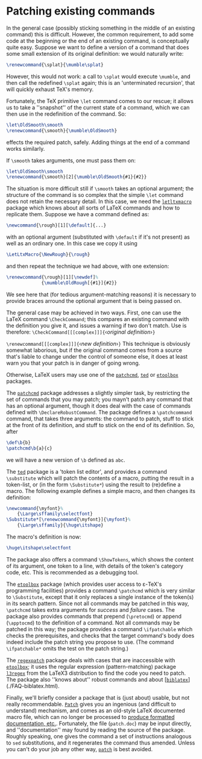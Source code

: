 # Patching existing commands

In the general case (possibly sticking something in the middle of an
existing command) this is difficult.  However, the common requirement,
to add some code at the beginning or the end of an existing command,
is conceptually quite easy.  Suppose we want to define a version of a
command that does some small extension of its original definition: we
would naturally write:
```latex
\renewcommand{\splat}{\mumble\splat}
```
However, this would not work: a call to `\splat` would execute
`\mumble`, and then call the redefined `\splat` again; this is an
'unterminated recursion', that will quickly exhaust TeX's memory.

Fortunately, the TeX primitive `\let` command comes to our
rescue; it allows us to take a ''snapshot'' of the current state of a
command, which we can then use in the redefinition of the command.
So:
```latex
\let\OldSmooth\smooth
\renewcommand{\smooth}{\mumble\OldSmooth}
```
effects the required patch, safely.  Adding things at the end of a
command works similarly.

If `\smooth` takes arguments, one must pass them on:
```latex
\let\OldSmooth\smooth
\renewcommand{\smooth}[2]{\mumble\OldSmooth{#1}{#2}}
```

The situation is more difficult still if `\smooth` takes an
optional argument; the structure of the command is so complex that the
simple `\let` command does not retain the necessary detail.  In
this case, we need the [`letltxmacro`](http://ctan.org/pkg/letltxmacro) package which knows about all
sorts of LaTeX commands and how to replicate them.  Suppose we have
a command defined as:
```latex
\newcommand{\rough}[1][\default]{...}
```
with an optional argument (substituted with `\default` if it's not
present) as well as an ordinary one.  In this case we copy it using
```latex
\LetLtxMacro{\NewRough}{\rough}
```
and then repeat the technique we had above, with one extension:
```latex
\renewcommand{\rough}[1][\newdef]%
             {\mumble\OldRough[{#1}]{#2}}
```
We see here that (for tedious argument-matching reasons) it is
necessary to provide braces arround the optional argument that is
being passed on.

The general case may be achieved in two ways.  First, one can use the
LaTeX command `\CheckCommand`; this compares an existing command
with the definition you give it, and issues a warning if two don't
match.  Use is therefore:
  `\CheckCommand[[[complex]]]{`&lsaquo;_original definition_&rsaquo;`}`

  `\renewcommand[[[complex]]]{`&lsaquo;_new definition_&rsaquo;`}`
This technique is obviously somewhat laborious, but if the original
command comes from a source that's liable to change under the control
of someone else, it does at least warn you that your patch is in
danger of going wrong.

Otherwise, LaTeX users may use one of the [`patchcmd`](http://ctan.org/pkg/patchcmd),
[`ted`](http://ctan.org/pkg/ted) or [`etoolbox`](http://ctan.org/pkg/etoolbox) packages.

The [`patchcmd`](http://ctan.org/pkg/patchcmd) package addresses a slightly simpler task, by
restricting the set of commands that you may patch; you mayn't patch
any command that has an optional argument, though it does deal with
the case of commands defined with `\DeclareRobustCommand`.  The
package defines a `\patchcommand` command, that takes three
arguments: the command to patch, stuff to stick at the front of its
definition, and stuff to stick on the end of its definition.  So,
after
```latex
\def\b{b}
\patchcmd\b{a}{c}
```
we will have a new version of `\b` defined as `abc`.

The [`ted`](http://ctan.org/pkg/ted) package is a 'token list editor', and provides a
command `\substitute` which will patch the
contents of a macro, putting the result in a token-list, or
(in the form `\Substitute*`) using the result to (re)define a
macro.  The following example defines a simple macro, and then changes
its definition:
```latex
\newcommand{\myfont}%
    {\Large\sffamily\selectfont}
\Substitute*[\renewcommand{\myfont}]{\myfont}%
    {\Large\sffamily}{\huge\itshape}
```
The macro's definition is now:
```latex
\huge\itshape\selectfont
```

The package also offers a command `\ShowTokens`, which shows the
content of its argument, one token to a line, with details of the
token's category code, etc.  This is recommended as a debugging tool.

The [`etoolbox`](http://ctan.org/pkg/etoolbox) package (which provides user access to &epsilon;-TeX's
programming facilities) provides a command `\patchcmd` which is
very similar to `\Substitute`, except that it only replaces a
single instance of the token(s) in its search pattern.  Since not all
commands may be patched in this way, `\patchcmd` takes extra
arguments for _success_ and _failure_ cases.  The
package also provides commands that prepend (`\pretocmd`) or append
(`\apptocmd`) to the definition of a command.  Not all commands may
be patched in this way; the package provides a command
`\ifpatchable` which checks the prerequisites, and checks that the
target command's body does indeed include the patch string you propose
to use.  (The command `\ifpatchable*` omits the test on the patch
string.)

The [`regexpatch`](http://ctan.org/pkg/regexpatch) package deals with cases that are
inaccessible with [`etoolbox`](http://ctan.org/pkg/etoolbox); it uses the regular expression
(pattern-matching) package [`l3regex`](http://ctan.org/pkg/l3regex) from the LaTeX3
distribution to find the code you need to patch.  The package also
''knows about'' robust commands and about
[[`biblatex`](http://ctan.org/pkg/biblatex)](./FAQ-biblatex.html).

Finally, we'll briefly consider a package that is (just about)
usable, but not really recommendable.  [`Patch`](http://ctan.org/pkg/Patch) gives you an
ingenious (and difficult to understand) mechanism, and comes as an
old-style LaTeX documented macro file, which can no longer be
processed to [produce formatted documentation, etc.](./FAQ-install-doc.html).
Fortunately, the file (`patch.doc`) may be input directly, and
''documentation'' may found by reading the source of the package.
Roughly speaking, one gives the command a set of instructions
analogous to `sed` substitutions, and it regenerates the
command thus amended.  Unless you can't do your job any other way,
[`patch`](http://ctan.org/pkg/patch) is best avoided.

